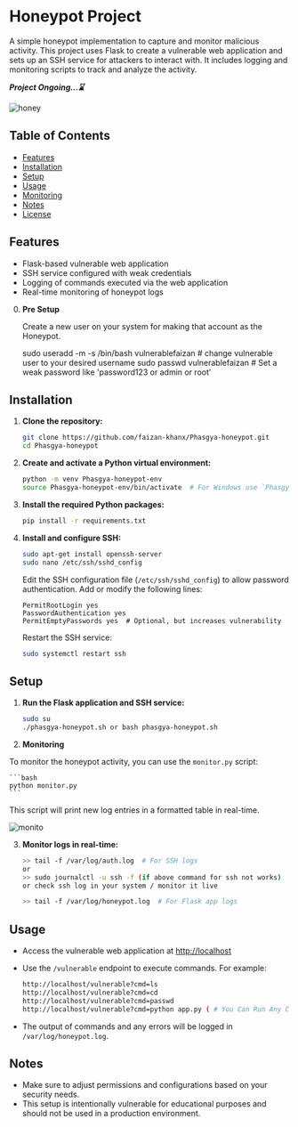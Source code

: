 # Honeypot Project

A simple honeypot implementation to capture and monitor malicious activity. This project uses Flask to create a vulnerable web application and sets up an SSH service for attackers to interact with. It includes logging and monitoring scripts to track and analyze the activity.

**_Project Ongoing...⌛_**

![honey](https://github.com/user-attachments/assets/a633c386-2043-4d3f-af28-e245e8f38fcc)



## Table of Contents

- [Features](#features)
- [Installation](#installation)
- [Setup](#setup)
- [Usage](#usage)
- [Monitoring](#monitoring)
- [Notes](#notes)
- [License](#license)

## Features

- Flask-based vulnerable web application
- SSH service configured with weak credentials
- Logging of commands executed via the web application
- Real-time monitoring of honeypot logs

0. **Pre Setup**
   
   Create a new user on your system for making that account as the Honeypot.
   
      sudo useradd -m -s /bin/bash vulnerablefaizan # change vulnerable user to your desired username
      sudo passwd vulnerablefaizan  # Set a weak password like 'password123 or admin or root'
   


## Installation

1. **Clone the repository:**

    ```bash
    git clone https://github.com/faizan-khanx/Phasgya-honeypot.git
    cd Phasgya-honeypot
    ```

2. **Create and activate a Python virtual environment:**

    ```bash
    python -m venv Phasgya-honeypot-env
    source Phasgya-honeypot-env/bin/activate  # For Windows use `Phasgya-honeypot-env\Scripts\activate`
    ```

3. **Install the required Python packages:**

    ```bash
    pip install -r requirements.txt
    ```

4. **Install and configure SSH:**

    ```bash
    sudo apt-get install openssh-server
    sudo nano /etc/ssh/sshd_config
    ```

    Edit the SSH configuration file (`/etc/ssh/sshd_config`) to allow password authentication. Add or modify the following lines:

    ```
    PermitRootLogin yes
    PasswordAuthentication yes
    PermitEmptyPasswords yes  # Optional, but increases vulnerability
    ```

    Restart the SSH service:

    ```bash
    sudo systemctl restart ssh
    ```

## Setup

1. **Run the Flask application and SSH service:**

    ```bash
    sudo su
    ./phasgya-honeypot.sh or bash phasgya-honeypot.sh
    ```

2. **Monitoring**

To monitor the honeypot activity, you can use the `monitor.py` script:

    ```bash
    python monitor.py
    ```

This script will print new log entries in a formatted table in real-time.

![monito](https://github.com/user-attachments/assets/a207275e-d4e0-47de-9084-2477ad4b30de)


3. **Monitor logs in real-time:**

    ```bash
    >> tail -f /var/log/auth.log  # For SSH logs
    or
    >> sudo journalctl -u ssh -f (if above command for ssh not works)
    or check ssh log in your system / monitor it live 
    
    >> tail -f /var/log/honeypot.log  # For Flask app logs
    ```

## Usage

- Access the vulnerable web application at [http://localhost](http://localhost)
- Use the `/vulnerable` endpoint to execute commands. For example:

    ```bash
    http://localhost/vulnerable?cmd=ls
    http://localhost/vulnerable?cmd=cd
    http://localhost/vulnerable?cmd=passwd
    http://localhost/vulnerable?cmd=python app.py ( # You Can Run Any Commands )
    ```

- The output of commands and any errors will be logged in `/var/log/honeypot.log`.


## Notes

- Make sure to adjust permissions and configurations based on your security needs.
- This setup is intentionally vulnerable for educational purposes and should not be used in a production environment.


